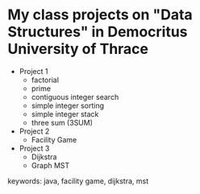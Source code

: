 # My class projects on "Data Structures" in Democritus University of Thrace

* Project 1
  * factorial
  * prime
  * contiguous integer search
  * simple integer sorting
  * simple integer stack
  * three sum (3SUM)
* Project 2
  * Facility Game
* Project 3
   * Dijkstra
   * Graph MST
   
keywords: java, facility game, dijkstra, mst
